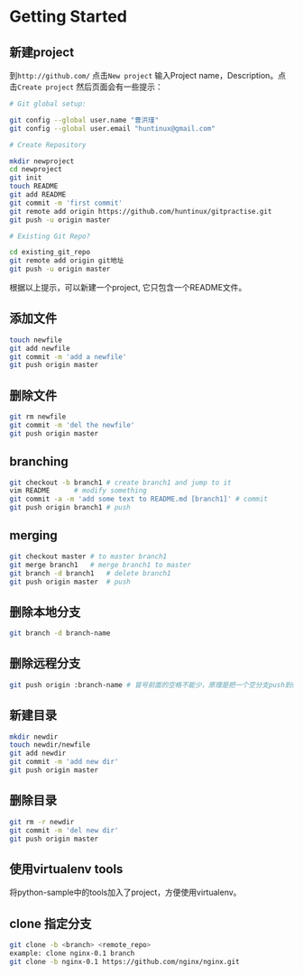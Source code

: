 # Getting Started


## 新建project
到`http://github.com/` 点击`New project`
输入Project name，Description。点击`Create project`
然后页面会有一些提示：

```sh
# Git global setup:

git config --global user.name "曹洪瑾"
git config --global user.email "huntinux@gmail.com"

# Create Repository

mkdir newproject
cd newproject
git init
touch README
git add README
git commit -m 'first commit'
git remote add origin https://github.com/huntinux/gitpractise.git
git push -u origin master

# Existing Git Repo?

cd existing_git_repo
git remote add origin git地址
git push -u origin master

```
根据以上提示，可以新建一个project, 它只包含一个README文件。

## 添加文件

```sh
touch newfile
git add newfile 
git commit -m 'add a newfile'
git push origin master

```

## 删除文件

```sh
git rm newfile 
git commit -m 'del the newfile'
git push origin master
```

## branching

```sh
git checkout -b branch1 # create branch1 and jump to it 
vim README		# modify something
git commit -a -m 'add some text to README.md [branch1]' # commit
git push origin branch1 # push
```

## merging

```sh
git checkout master	# to master branch1
git merge branch1	# merge branch1 to master
git branch -d branch1	# delete branch1
git push origin master	# push 
```
## 删除本地分支
```sh
git branch -d branch-name	
```

## 删除远程分支
```sh
git push origin :branch-name # 冒号前面的空格不能少，原理是把一个空分支push到server上，相当于删除该分支。
```

## 新建目录 

```sh
mkdir newdir	
touch newdir/newfile
git add newdir
git commit -m 'add new dir'
git push origin master
```

## 删除目录
```sh
git rm -r newdir
git commit -m 'del new dir'
git push origin master
```
## 使用virtualenv tools 
将python-sample中的tools加入了project，方便使用virtualenv。

## clone 指定分支
```sh
git clone -b <branch> <remote_repo> 
example: clone nginx-0.1 branch
git clone -b nginx-0.1 https://github.com/nginx/nginx.git 
```
